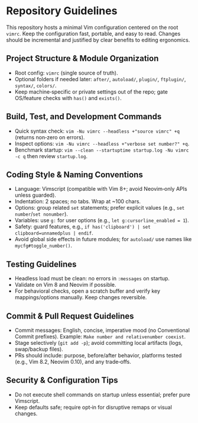 # Repository Guidelines

This repository hosts a minimal Vim configuration centered on the root `vimrc`. Keep the configuration fast, portable, and easy to read. Changes should be incremental and justified by clear benefits to editing ergonomics.

## Project Structure & Module Organization
- Root config: `vimrc` (single source of truth).
- Optional folders if needed later: `after/`, `autoload/`, `plugin/`, `ftplugin/`, `syntax/`, `colors/`.
- Keep machine‑specific or private settings out of the repo; gate OS/feature checks with `has()` and `exists()`.

## Build, Test, and Development Commands
- Quick syntax check: `vim -Nu vimrc --headless +"source vimrc" +q` (returns non‑zero on errors).
- Inspect options: `vim -Nu vimrc --headless +"verbose set number?" +q`.
- Benchmark startup: `vim --clean --startuptime startup.log -Nu vimrc -c q` then review `startup.log`.

## Coding Style & Naming Conventions
- Language: Vimscript (compatible with Vim 8+; avoid Neovim‑only APIs unless guarded).
- Indentation: 2 spaces; no tabs. Wrap at ~100 chars.
- Options: group related `set` statements; prefer explicit values (e.g., `set number`/`set nonumber`).
- Variables: use `g:` for user options (e.g., `let g:cursorline_enabled = 1`).
- Safety: guard features, e.g., `if has('clipboard') | set clipboard=unnamedplus | endif`.
- Avoid global side effects in future modules; for `autoload/` use names like `mycfg#toggle_number()`.

## Testing Guidelines
- Headless load must be clean: no errors in `:messages` on startup.
- Validate on Vim 8 and Neovim if possible.
- For behavioral checks, open a scratch buffer and verify key mappings/options manually. Keep changes reversible.

## Commit & Pull Request Guidelines
- Commit messages: English, concise, imperative mood (no Conventional Commit prefixes). Example: `Make number and relativenumber coexist`.
- Stage selectively (`git add -p`); avoid committing local artifacts (logs, swap/backup files).
- PRs should include: purpose, before/after behavior, platforms tested (e.g., Vim 8.2, Neovim 0.10), and any trade‑offs.

## Security & Configuration Tips
- Do not execute shell commands on startup unless essential; prefer pure Vimscript.
- Keep defaults safe; require opt‑in for disruptive remaps or visual changes.
